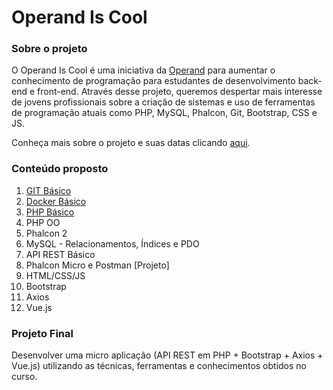 # Operand Is Cool

### Sobre o projeto

O Operand Is Cool é uma iniciativa da [Operand](http://www.operand.com.br/) para aumentar o conhecimento de programação para estudantes de desenvolvimento back-end e front-end. Através desse projeto, queremos despertar mais interesse de jovens profissionais sobre a criação de sistemas e uso de ferramentas de programação atuais como PHP, MySQL, Phalcon, Git, Bootstrap, CSS e JS.

Conheça mais sobre o projeto e suas datas clicando [aqui](http://iscool.operand.com.br).

### Conteúdo proposto

1. [GIT Básico](https://github.com/operandbr/operand-is-cool/blob/master/Git-basico/git.md)
2. [Docker Básico](https://github.com/operandbr/operand-is-cool/blob/master/Docker-basico/docker.md)
3. [PHP Básico](https://github.com/operandbr/operand-is-cool/blob/master/PHP-basico/README.md)
4. PHP OO
5. Phalcon 2
6. MySQL - Relacionamentos, Índices e PDO
7. API REST Básico
8. Phalcon Micro e Postman [Projeto]
9. HTML/CSS/JS
10. Bootstrap
11. Axios
12. Vue.js

### Projeto Final
Desenvolver uma micro aplicação (API REST em PHP + Bootstrap + Axios + Vue.js) utilizando as técnicas, ferramentas e conhecimentos obtidos no curso.